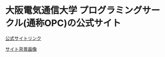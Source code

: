 # 大阪電気通信大学 プログラミングサークル(通称OPC)の公式サイト

[公式サイトリンク](https://oecupc.github.io/opcofficial/index.html)

[サイト背景画像](https://www.svgbackgrounds.com/)
